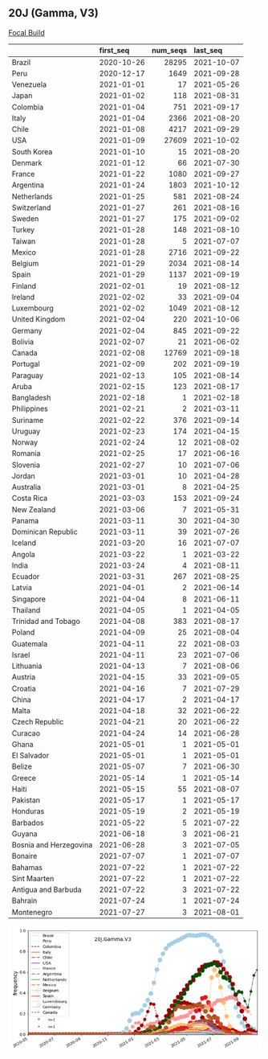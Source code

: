 

## 20J (Gamma, V3)
[Focal Build](https://nextstrain.org/groups/neherlab/ncov/20J.Gamma.V3)

|                        | first_seq   |   num_seqs | last_seq   |
|:-----------------------|:------------|-----------:|:-----------|
| Brazil                 | 2020-10-26  |      28295 | 2021-10-07 |
| Peru                   | 2020-12-17  |       1649 | 2021-09-28 |
| Venezuela              | 2021-01-01  |         17 | 2021-05-26 |
| Japan                  | 2021-01-02  |        118 | 2021-08-31 |
| Colombia               | 2021-01-04  |        751 | 2021-09-17 |
| Italy                  | 2021-01-04  |       2366 | 2021-08-20 |
| Chile                  | 2021-01-08  |       4217 | 2021-09-29 |
| USA                    | 2021-01-09  |      27609 | 2021-10-02 |
| South Korea            | 2021-01-10  |         15 | 2021-08-20 |
| Denmark                | 2021-01-12  |         66 | 2021-07-30 |
| France                 | 2021-01-22  |       1080 | 2021-09-27 |
| Argentina              | 2021-01-24  |       1803 | 2021-10-12 |
| Netherlands            | 2021-01-25  |        581 | 2021-08-24 |
| Switzerland            | 2021-01-27  |        261 | 2021-08-16 |
| Sweden                 | 2021-01-27  |        175 | 2021-09-02 |
| Turkey                 | 2021-01-28  |        148 | 2021-08-10 |
| Taiwan                 | 2021-01-28  |          5 | 2021-07-07 |
| Mexico                 | 2021-01-28  |       2716 | 2021-09-22 |
| Belgium                | 2021-01-29  |       2034 | 2021-08-14 |
| Spain                  | 2021-01-29  |       1137 | 2021-09-19 |
| Finland                | 2021-02-01  |         19 | 2021-08-12 |
| Ireland                | 2021-02-02  |         33 | 2021-09-04 |
| Luxembourg             | 2021-02-02  |       1049 | 2021-08-12 |
| United Kingdom         | 2021-02-04  |        220 | 2021-10-06 |
| Germany                | 2021-02-04  |        845 | 2021-09-22 |
| Bolivia                | 2021-02-07  |         21 | 2021-06-02 |
| Canada                 | 2021-02-08  |      12769 | 2021-09-18 |
| Portugal               | 2021-02-09  |        202 | 2021-09-19 |
| Paraguay               | 2021-02-13  |        105 | 2021-08-14 |
| Aruba                  | 2021-02-15  |        123 | 2021-08-17 |
| Bangladesh             | 2021-02-18  |          1 | 2021-02-18 |
| Philippines            | 2021-02-21  |          2 | 2021-03-11 |
| Suriname               | 2021-02-22  |        376 | 2021-09-14 |
| Uruguay                | 2021-02-23  |        174 | 2021-04-15 |
| Norway                 | 2021-02-24  |         12 | 2021-08-02 |
| Romania                | 2021-02-25  |         17 | 2021-06-16 |
| Slovenia               | 2021-02-27  |         10 | 2021-07-06 |
| Jordan                 | 2021-03-01  |         10 | 2021-04-28 |
| Australia              | 2021-03-01  |          8 | 2021-04-25 |
| Costa Rica             | 2021-03-03  |        153 | 2021-09-24 |
| New Zealand            | 2021-03-06  |          7 | 2021-05-31 |
| Panama                 | 2021-03-11  |         30 | 2021-04-30 |
| Dominican Republic     | 2021-03-11  |         39 | 2021-07-26 |
| Iceland                | 2021-03-20  |         16 | 2021-07-07 |
| Angola                 | 2021-03-22  |          1 | 2021-03-22 |
| India                  | 2021-03-24  |          4 | 2021-08-11 |
| Ecuador                | 2021-03-31  |        267 | 2021-08-25 |
| Latvia                 | 2021-04-01  |          2 | 2021-06-14 |
| Singapore              | 2021-04-04  |          8 | 2021-06-11 |
| Thailand               | 2021-04-05  |          1 | 2021-04-05 |
| Trinidad and Tobago    | 2021-04-08  |        383 | 2021-08-17 |
| Poland                 | 2021-04-09  |         25 | 2021-08-04 |
| Guatemala              | 2021-04-11  |         22 | 2021-08-03 |
| Israel                 | 2021-04-11  |         23 | 2021-07-06 |
| Lithuania              | 2021-04-13  |          7 | 2021-08-06 |
| Austria                | 2021-04-15  |         33 | 2021-09-05 |
| Croatia                | 2021-04-16  |          7 | 2021-07-29 |
| China                  | 2021-04-17  |          2 | 2021-04-17 |
| Malta                  | 2021-04-18  |         32 | 2021-06-22 |
| Czech Republic         | 2021-04-21  |         20 | 2021-06-22 |
| Curacao                | 2021-04-24  |         14 | 2021-06-28 |
| Ghana                  | 2021-05-01  |          1 | 2021-05-01 |
| El Salvador            | 2021-05-01  |          1 | 2021-05-01 |
| Belize                 | 2021-05-07  |          7 | 2021-06-30 |
| Greece                 | 2021-05-14  |          1 | 2021-05-14 |
| Haiti                  | 2021-05-15  |         55 | 2021-08-07 |
| Pakistan               | 2021-05-17  |          1 | 2021-05-17 |
| Honduras               | 2021-05-19  |          2 | 2021-05-19 |
| Barbados               | 2021-05-22  |          5 | 2021-07-22 |
| Guyana                 | 2021-06-18  |          3 | 2021-06-21 |
| Bosnia and Herzegovina | 2021-06-28  |          3 | 2021-07-05 |
| Bonaire                | 2021-07-07  |          1 | 2021-07-07 |
| Bahamas                | 2021-07-22  |          1 | 2021-07-22 |
| Sint Maarten           | 2021-07-22  |          1 | 2021-07-22 |
| Antigua and Barbuda    | 2021-07-22  |          3 | 2021-07-22 |
| Bahrain                | 2021-07-24  |          1 | 2021-07-24 |
| Montenegro             | 2021-07-27  |          3 | 2021-08-01 |

![Overall trends 20J.Gamma.V3](/overall_trends_figures/overall_trends_20J.Gamma.V3.png)